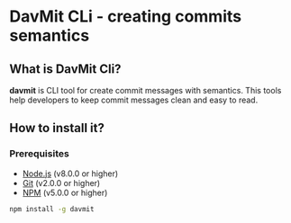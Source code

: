 <!-- ![davmit](https://raw.githubusercontent.com/davmit/davmit-cli/master/assets/davmit.png) -->

# DavMit CLi - creating commits semantics

## What is DavMit Cli?

**davmit** is CLI tool for create commit messages with semantics. This tools help developers to keep commit messages clean and easy to read.

## How to install it?

### Prerequisites

- [Node.js](https://nodejs.org/en/) (v8.0.0 or higher)
- [Git](https://git-scm.com/) (v2.0.0 or higher)
- [NPM](https://www.npmjs.com/) (v5.0.0 or higher)

```bash
npm install -g davmit
```
